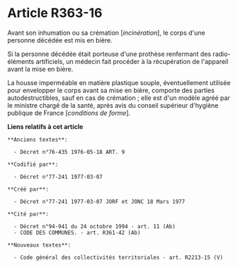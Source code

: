# Article R363-16

Avant son inhumation ou sa crémation [*incinération*], le corps d'une personne décédée est mis en bière.

Si la personne décédée était porteuse d'une prothèse renfermant des radio-éléments artificiels, un médecin fait procéder à la
récupération de l'appareil avant la mise en bière.

La housse imperméable en matière plastique souple, éventuellement utilisée pour envelopper le corps avant sa mise en bière,
comporte des parties autodestructibles, sauf en cas de crémation ; elle est d'un modèle agréé par le ministre chargé de la
santé, après avis du conseil supérieur d'hygiène publique de France [*conditions de forme*].

**Liens relatifs à cet article**

	**Anciens textes**:

	  - Décret n°76-435 1976-05-18 ART. 9

	**Codifié par**:

	  - Décret n°77-241 1977-03-07

	**Créé par**:

	  - Décret n°77-241 1977-03-07 JORF et JONC 18 Mars 1977

	**Cité par**:

	  - Décret n°94-941 du 24 octobre 1994 - art. 11 (Ab)
	  - CODE DES COMMUNES. - art. R361-42 (Ab)

	**Nouveaux textes**:

	  - Code général des collectivités territoriales - art. R2213-15 (V)
